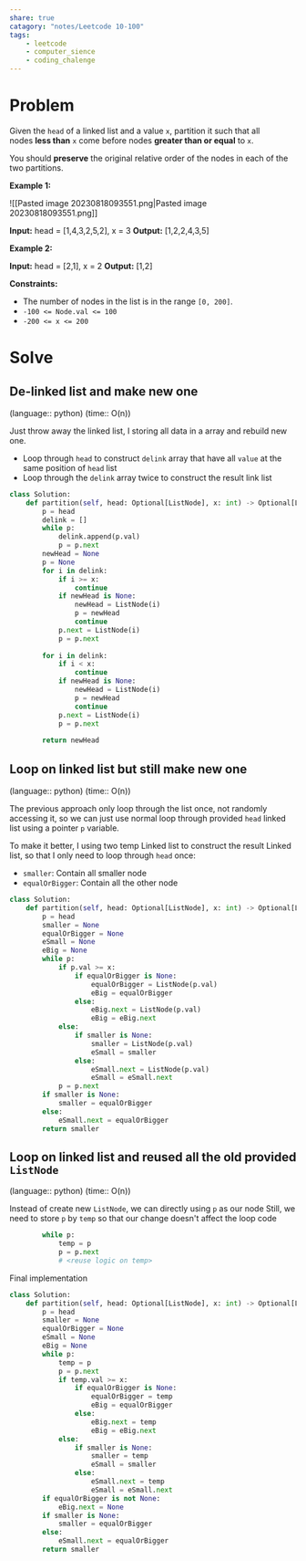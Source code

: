 ```yaml
---
share: true
catagory: "notes/Leetcode 10-100"
tags:
    - leetcode
    - computer_sience
    - coding_chalenge
---
```


# Problem

Given the `head` of a linked list and a value `x`, partition it such that all nodes **less than** `x` come before nodes **greater than or equal** to `x`.

You should **preserve** the original relative order of the nodes in each of the two partitions.

**Example 1:**

![[Pasted image 20230818093551.png|Pasted image 20230818093551.png]]

**Input:** head = [1,4,3,2,5,2], x = 3
**Output:** [1,2,2,4,3,5]

**Example 2:**

**Input:** head = [2,1], x = 2
**Output:** [1,2]

**Constraints:**

- The number of nodes in the list is in the range `[0, 200]`.
- `-100 <= Node.val <= 100`
- `-200 <= x <= 200`

# Solve
## De-linked list and make new one
(language:: python) (time:: O(n))

Just throw away the linked list, I storing all data in a array and rebuild new one.
- Loop through `head` to construct `delink` array that have all `value` at the same position of `head` list
- Loop through the `delink` array twice to construct the result link list 

```python
class Solution:
    def partition(self, head: Optional[ListNode], x: int) -> Optional[ListNode]:
        p = head
        delink = []
        while p:
            delink.append(p.val) 
            p = p.next
        newHead = None
        p = None
        for i in delink:
            if i >= x:
                continue
            if newHead is None:
                newHead = ListNode(i)
                p = newHead
                continue
            p.next = ListNode(i)
            p = p.next
        
        for i in delink:
            if i < x:
                continue
            if newHead is None:
                newHead = ListNode(i)
                p = newHead
                continue
            p.next = ListNode(i)
            p = p.next
            
        return newHead
```

## Loop on linked list but still make new one
(language:: python) (time:: O(n))

The previous approach only loop through the list once, not randomly accessing it, so we can just use normal loop through provided `head` linked list using a pointer `p` variable.

To make it better, I using two temp Linked list to construct the result Linked list, so that I only need to loop through `head` once:
- `smaller`: Contain all smaller node
- `equalOrBigger`: Contain all the other node


```python
class Solution:
    def partition(self, head: Optional[ListNode], x: int) -> Optional[ListNode]:
        p = head
        smaller = None
        equalOrBigger = None
        eSmall = None
        eBig = None
        while p:
            if p.val >= x:
                if equalOrBigger is None:
                    equalOrBigger = ListNode(p.val)
                    eBig = equalOrBigger
                else:
                    eBig.next = ListNode(p.val)
                    eBig = eBig.next
            else:
                if smaller is None:
                    smaller = ListNode(p.val)
                    eSmall = smaller
                else:
                    eSmall.next = ListNode(p.val)
                    eSmall = eSmall.next
            p = p.next
        if smaller is None:
            smaller = equalOrBigger
        else:
            eSmall.next = equalOrBigger
        return smaller
```

## Loop on linked list and reused all the old provided `ListNode`
(language:: python) (time:: O(n))

Instead of create new `ListNode`, we can directly using `p` as our node
Still, we need to store `p` by `temp` so that our change doesn't affect the loop code
```python
        while p:
            temp = p
            p = p.next
            # <reuse logic on temp>
```

Final implementation
```python
class Solution:
    def partition(self, head: Optional[ListNode], x: int) -> Optional[ListNode]:
        p = head
        smaller = None
        equalOrBigger = None
        eSmall = None
        eBig = None
        while p:
            temp = p
            p = p.next
            if temp.val >= x:
                if equalOrBigger is None:
                    equalOrBigger = temp
                    eBig = equalOrBigger
                else:
                    eBig.next = temp
                    eBig = eBig.next
            else:
                if smaller is None:
                    smaller = temp
                    eSmall = smaller
                else:
                    eSmall.next = temp
                    eSmall = eSmall.next
        if equalOrBigger is not None:
            eBig.next = None
        if smaller is None:
            smaller = equalOrBigger
        else:
            eSmall.next = equalOrBigger
        return smaller
```
